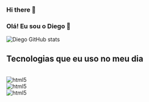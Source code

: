### Hi there 👋

### Olá! Eu sou o Diego 👋

![Diego GitHub stats](https://github-readme-stats.vercel.app/api?username=diegodpss&show_icons=true&theme=dracula)

## Tecnologias que eu uso no meu dia 

<div style="display: inline_block"><br/><img align="center" alt="html5" src="https://img.shields.io/badge/HTML5-E34F26?style=for-the-badge&logo=html5&logoColor=white" />
<br/><img align="center" alt="html5" src="https://img.shields.io/badge/CSS3-1572B6?style=for-the-badge&logo=css3&logoColor=white" />
<br/><img align="center" alt="html5" src="https://img.shields.io/badge/JavaScript-F7DF1E?style=for-the-badge&logo=javascript&logoColor=black" />
</div>
